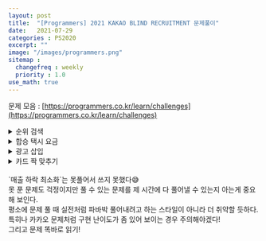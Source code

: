 ```yaml
---
layout: post
title:  "[Programmers] 2021 KAKAO BLIND RECRUITMENT 문제풀이"
date:   2021-07-29
categories : PS2020
excerpt: ""
image: "/images/programmers.png"
sitemap :
  changefreq : weekly
  priority : 1.0
use_math: true
---
```


문제 모음 : [https://programmers.co.kr/learn/challenges](https://programmers.co.kr/learn/challenges)<br>

<details>
<summary>순위 검색</summary>
<div markdown="1">
Link : [https://programmers.co.kr/learn/courses/30/lessons/72412](https://programmers.co.kr/learn/courses/30/lessons/72412)<br>

이분 탐색 문제.<br>
각 정보들을 파싱해서 인덱스를 매긴 뒤 각 종류에 따라 분류를 해주자.<br>
나같은 경우 점수를 제외한 각 카테고리를 a, b, c, d라 하고 점수를 score라 했을 때<br>
p[a][b][c][d]에 score를 푸쉬해줬다. (vector<int> p[][][][])<br>
그럼 각 카테고리별로 점수만 담기게 되는데, 이분 탐색을 이용하기 위해 모든 케이스를 오름차순 정렬해준다.<br>
이후 쿼리도 위처럼 파싱해서 처리하고 담아준 후 쿼리별로 재귀를 돌려가며 답을 얻어오도록 했다.<br>
"cpp", "java"처럼 딱 정해지지 않고 "-"처럼 모든 케이스가 상관이 없는 경우 모든 케이스를 재귀로 돌면 된다.<br>
a, b, c, d의 정보를 모두 채웠을 때를 기저 사례로 설정한 후 lower_bound()로 해당 점수 이상의 케이스가<br>
몇 가지인지 바로 구해주면 된다.<br>

개인적으로 이분 탐색 문제를 다른 유형에 비해 소홀했던 탓인지<br>
이분 탐색 문제인지 알아차리기가 정말 힘들었다.<br>
info와 query의 사이즈가 각각 약 10만이기 때문에 어떤 방법으로 풀어야 효율성을 통과할지 고민하는데<br>
도무지 답이 나오질 않아 [카카오 기술 블로그](https://tech.kakao.com/2021/01/25/2021-kakao-recruitment-round-1)에서 도움을 얻었다.<br>
DP로 풀 수 있을까란 의문이 첫 번째여서 건드려보려다 좀 아닌거 같아서 찾아보니 이분 탐색이더라😇<br>

프로그래머스에서 푸는 구현 문제들은 대부분 파싱하는게 꽤 귀찮은 것 같다.<br>
다른 사이트에서 풀었다면 종류를 간단히 숫자로 표시했을 법도 한데 string으로 종종 주어지는걸 보면<br>
이렇게 자잘한 구현에서 빠져나오는지 여부를 테스트하는 느낌도 든다.

</div>
</details>

<details>
<summary>합승 택시 요금</summary>
<div markdown="1">
Link : [https://programmers.co.kr/learn/courses/30/lessons/72413](https://programmers.co.kr/learn/courses/30/lessons/72413)<br>

다익스트라 or 플로이드 와샬 문제.<br>
n의 상한이 200이어서 충분히 $$O(n^3)$$에 돌아가므로 플로이드 와샬로 처리해도 된다.<br>
$$i$$를 거쳐가는 지점이라 할 때,<br>
$$answer = min(answer, d[s][i] + d[i][a] + d[i][b])$$

</div>
</details>

<details>
<summary>광고 삽입</summary>
<div markdown="1">
Link : [https://programmers.co.kr/learn/courses/30/lessons/72414](https://programmers.co.kr/learn/courses/30/lessons/72414)<br>

스위핑 유형.<br>
<br>
일단 보자마자 접근한 방법은 세그먼트 트리였다.<br>
상한이 99:59:59면 초로 바꿨을 때 359999여서 메모리 상으로도 충분할 것 같았고<br>
구간별로 합을 한번에 구하는 자료구조를 활용한다면 00:00:00부터 play_time-adv_time까지 합을 구하는<br>
쿼리를 돌려도 시간 초과를 받지 않을 것 같아 구현해봤고 결국 맞긴 맞았다.<br>
<br>
개인적인 생각이지만 세그먼트 트리가 정해가 아닐 것 같은데 ..<br>
다른 분들의 풀이는 어떤지 좀 찾아봐야겠다.<br>
인턴 코테에서 세그먼트 트리라니 이게 정해라면 좀 끔찍하다. 구현이 어렵진 않지만😂<br>
<br>
설명을 잘 읽고 구간에 대해 어떻게 **누적 재생시간**을 계산하는지 잘! 보자.<br>
대충 읽고 덤벼들었는데 이 부분때문에 괜히 고생했다.

</div>
</details>

<details>
<summary>카드 짝 맞추기</summary>
<div markdown="1">
Link : [https://programmers.co.kr/learn/courses/30/lessons/72415](https://programmers.co.kr/learn/courses/30/lessons/72415)<br>

구현 문제.<br>
이동하는 경우를 인접한 1칸 그리고 ctrl를 눌러서 가는 경우 2가지로 나눠서 생각해보자.<br>
전자는 인접한 1칸으로 이동하고 키 조작이 1회 발생한다.<br>
후자는 ctrl를 누르므로 쭉 가서 이동하되 캐릭터를 만나거나 벽을 만났을 때 위치가 된다.<br>
이 때도 똑같이 키 조작이 1회 발생한다.<br>
나같은 경우 BFS로 탐색을 진행했는데 무분별하게 큐로 들어가는 경우를 방지하기 위해<br>
키 조작을 기준으로 걸러줬다. (가령, d[nx][ny] > d[x][y] + 1일 때만 진행)<br>
BFS를 진행하기 전에는 현재 위치에서 만나려는 캐릭터 종류를 설정하고 진행했으며<br>
이는 재귀를 통해 설정되도록 해줬다.<br>
<br>
설명을 잘못 읽어서 며칠동안 고생했다. 솔직히 이렇게 고생할줄 알았나 싶을정도로 오래걸렸다.<br>
여태까지 풀어왔던 구현 문제중에 가장 까다롭다고 느끼기도 했으나 실력이 많이 부족한듯 싶다.<br>
어째 매 문제마다 고생하는 것 같다.

</div>
</details>

<br>
`매출 하락 최소화`는 못풀어서 쓰지 못했다😅<br>
못 푼 문제도 걱정이지만 풀 수 있는 문제를 제 시간에 다 풀어낼 수 있는지 아는게 중요해 보인다.<br>
평소에 문제 풀 때 실전처럼 파바박 풀어내려고 하는 스타일이 아니라 더 취약할 듯하다.<br>
특히나 카카오 문제처럼 구현 난이도가 좀 있어 보이는 경우 주의해야겠다!<br>
그리고 문제 똑바로 읽기!

<script src="https://utteranc.es/client.js"
        repo="yooniversal/blog-comments"
        issue-term="pathname"
        theme="github-light"
        crossorigin="anonymous"
        async>
</script>
